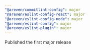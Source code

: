 ```yaml
---
"@areven/commitlint-config": major
"@areven/eslint-config-react": major
"@areven/eslint-config-node": major
"@areven/eslint-config": major
"@areven/eslint-plugin": major
---
```


Published the first major release
